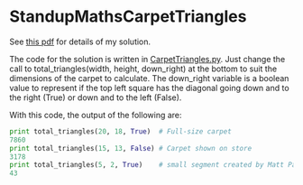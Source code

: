 # StandupMathsCarpetTriangles

See [this pdf](StandupMathsCarpetTrianglesProblem.pdf) for details of my solution.

The code for the solution is written in [CarpetTriangles.py](CarpetTriangles.py).  Just change the call to total_triangles(width, height, down_right) at the bottom to suit the dimensions of the carpet to calculate.  The down_right variable is a boolean value to represent if the top left square has the diagonal going down and to the right (True) or down and to the left (False).

With this code, the output of the following are:
```python
print total_triangles(20, 18, True)  # Full-size carpet
7860
print total_triangles(15, 13, False) # Carpet shown on store
3178
print total_triangles(5, 2, True)    # small segment created by Matt Parker
43
```
